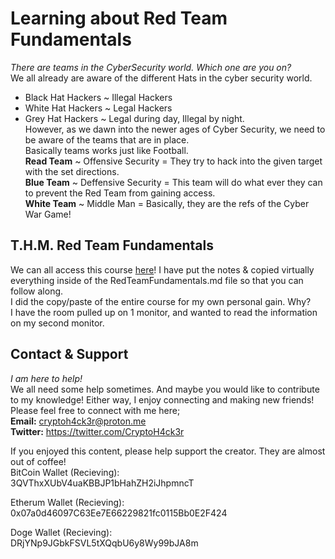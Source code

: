 # Learning about Red Team Fundamentals  
*There are teams in the CyberSecurity world. Which one are you on?*  
We all already are aware of the different Hats in the cyber security world.  
* Black Hat Hackers ~ Illegal Hackers  
* White Hat Hackers ~ Legal Hackers  
* Grey Hat Hackers ~ Legal during day, Illegal by night.  
However, as we dawn into the newer ages of Cyber Security, we need to be aware of the teams that are in place.  
Basically teams works just like Football.  
**Read Team** ~ Offensive Security = They try to hack into the given target with the set directions.  
**Blue Team** ~ Deffensive Security = This team will do what ever they can to prevent the Red Team from gaining access.  
**White Team** ~ Middle Man = Basically, they are the refs of the Cyber War Game!  
  
## T.H.M. Red Team Fundamentals  
We can all access this course [here](https://tryhackme.com/room/redteamfundamentals)! I have put the notes & copied virtually everything inside of the RedTeamFundamentals.md file so that you can follow along.  
I did the copy/paste of the entire course for my own personal gain. Why?  
I have the room pulled up on 1 monitor, and wanted to read the information on my second monitor.  
  
## Contact & Support  
*I am here to help!*  
We all need some help sometimes. And maybe you would like to contribute to my knowledge! Either way, I enjoy connecting and making new friends!  
Please feel free to connect with me here;  
**Email:** cryptoh4ck3r@proton.me  
**Twitter:** https://twitter.com/CryptoH4ck3r  
  
If you enjoyed this content, please help support the creator. They are almost out of coffee!  
BitCoin Wallet (Recieving):  
3QVThxXUbV4uaKBBJP1bHahZH2iJhpmncT  
  
Etherum Wallet (Recieving):  
0x07a0d46097C63Ee7E66229821fc0115Bb0E2F424  
  
Doge Wallet (Recieving):  
DRjYNp9JGbkFSVL5tXQqbU6y8Wy99bJA8m  
